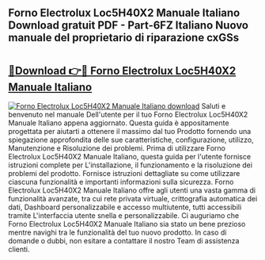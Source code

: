 ## Forno Electrolux Loc5H40X2 Manuale Italiano Download gratuit PDF - Part-6FZ Italiano Nuovo manuale del proprietario di riparazione cxGSs

# <h2><a href="http://dfbmkbi.blite.top/?on=Forno+Electrolux+Loc5H40X2+Manuale+Italiano">🔗Download 👉🔴 Forno Electrolux Loc5H40X2 Manuale Italiano</a></h2>

[![Forno Electrolux Loc5H40X2 Manuale Italiano download](https://i.imgur.com/lujVjoI.png)](http://dfbmkbi.blite.top/?on=Forno+Electrolux+Loc5H40X2+Manuale+Italiano)
Saluti e benvenuto nel manuale Dell'utente per il tuo Forno Electrolux Loc5H40X2 Manuale Italiano appena aggiornato. Questa guida è appositamente progettata per aiutarti a ottenere il massimo dal tuo Prodotto fornendo una spiegazione approfondita delle sue caratteristiche, configurazione, utilizzo, Manutenzione e Risoluzione dei problemi. Prima di utilizzare Forno Electrolux Loc5H40X2 Manuale Italiano, questa guida per l'utente fornisce istruzioni complete per L'installazione, il funzionamento e la risoluzione dei problemi del prodotto. Fornisce istruzioni dettagliate su come utilizzare ciascuna funzionalità e importanti informazioni sulla sicurezza. Forno Electrolux Loc5H40X2 Manuale Italiano offre agli utenti una vasta gamma di funzionalità avanzate, tra cui rete privata virtuale, crittografia automatica dei dati, Dashboard personalizzabile e accesso multiutente, tutti accessibili tramite L'interfaccia utente snella e personalizzabile. Ci auguriamo che Forno Electrolux Loc5H40X2 Manuale Italiano sia stato un bene prezioso mentre navighi tra le funzionalità del tuo nuovo prodotto. In caso di domande o dubbi, non esitare a contattare il nostro Team di assistenza clienti.
